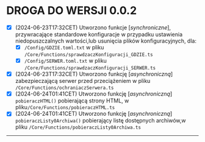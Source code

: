 # DROGA DO WERSJI 0.0.2

- [X] (2024-06-23T17:32CET) Utworzono funkcje [_synchroniczne_], przywracające standardowe konfiguracje w przypadku ustawienia niedopuszczalnych wartości,lub usunięcia plików konfiguracyjnych, dla:
  - [X] `/Config/GDZIE.toml.txt` w pliku `/Core/Functions/sprawdzaczKonfiguracji_GDZIE.ts`
  - [X] `/Config/SERWER.toml.txt` w pliku `/Core/Functions/sprawdzaczKonfiguracji_SERWER.ts`
- [X] (2024-06-23T17:32CET) Utworzono funkcję [_asynchroniczną_] zabezpieczającą serwer przed przeciążeniem w pliku `/Core/Functions/ochraniaczSerwera.ts`
- [X] (2024-06-24T01:41CET) Utworzono funkcję [_asynchroniczną_] `pobieraczHTML()` pobierającą strony HTML, w pliku`/Core/Functions/pobieraczHTML.ts`
- [X] (2024-06-24T01:41CET) Utworzono funkcję [_asynchroniczną_] `pobieraczListy0Archiwa()` pobierający listę dostępnych archiwów,w pliku `/Core/Functions/pobieraczListy0Archiwa.ts`

---
